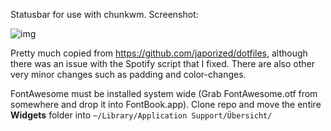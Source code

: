 Statusbar for use with chunkwm. Screenshot:

![img](https://user-images.githubusercontent.com/6175959/35296227-b4c0d428-007b-11e8-804c-8a4244a547f2.png)

Pretty much copied from https://github.com/japorized/dotfiles, although there was an issue with the Spotify script that I fixed.
There are also other very minor changes such as padding and color-changes.

FontAwesome must be installed system wide (Grab FontAwesome.otf from somewhere and drop it into FontBook.app).
Clone repo and move the entire **Widgets** folder into `~/Library/Application Support/Übersicht/`

